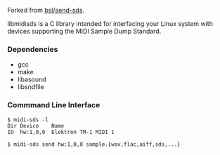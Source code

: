 Forked from [bsl/send-sds][1].

libmidisds is a C library intended for interfacing your Linux system
with devices supporting the MIDI Sample Dump Standard.

### Dependencies
* gcc
* make
* libasound
* libsndfile

### Commmand Line Interface
    $ midi-sds -l
    Dir Device    Name
    IO  hw:1,0,0  Elektron TM-1 MIDI 1

    $ midi-sds send hw:1,0,0 sample.{wav,flac,aiff,sds,...}

[1]: http://github.com/bsl/send-sds/
[2]: http://www.mega-nerd.com/libsndfile/
